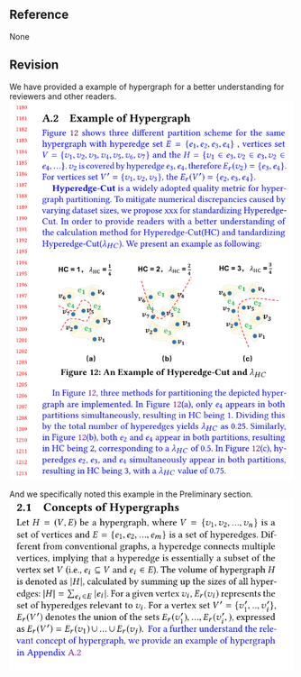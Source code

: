 ## Reference 
None

## Revision

We have provided a example of hypergraph for a better understanding for reviewers and other readers. 
![](./pic/hypergraphExample.png)

And we specifically noted this example in the Preliminary section.
![](./pic/preliminary.png)